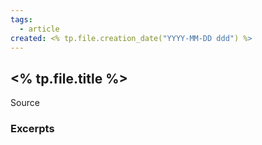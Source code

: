 ```yaml
---
tags:
  - article
created: <% tp.file.creation_date("YYYY-MM-DD ddd") %>
---
```


## <% tp.file.title %>

Source

### Excerpts
